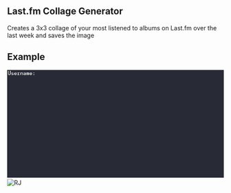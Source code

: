 ## Last.fm Collage Generator
Creates a 3x3 collage of your most listened to albums on Last.fm over the last week and saves the image

## Example
![Example](example.gif "Example")
![RJ](r.jpg "RJ")

